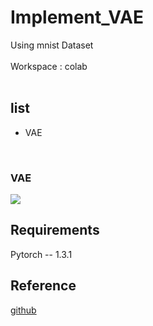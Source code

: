 # Implement_VAE
Using mnist Dataset<br>  
Workspace : colab<br>
<br>
## list
- VAE

<br>

### VAE<br>
<img src = "https://jaeheondev.github.io/assets/img/DCGAN/gan.gif">
<br>


## Requirements<br>
Pytorch -- 1.3.1
<br>

## Reference
[github](https://github.com/pytorch/examples/blob/master/vae/main.py)
